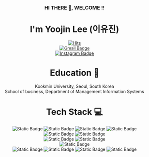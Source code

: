<div align="center">
  
### HI THERE 👋, WELCOME !!
<!--
**yoojin321/yoojin321** is a ✨ _special_ ✨ repository because its `README.md` (this file) appears on your GitHub profile.

Here are some ideas to get you started:

- 🔭 I’m currently working on ...
- 🌱 I’m currently learning ...
- 👯 I’m looking to collaborate on ...
- 🤔 I’m looking for help with ...
- 💬 Ask me about ...
- 📫 How to reach me: ...
- 😄 Pronouns: ...
- ⚡ Fun fact: ...
-->

# I'm Yoojin Lee (이유진)

[![Hits](https://hits.seeyoufarm.com/api/count/incr/badge.svg?url=https%3A%2F%2Fgithub.com%2Fyoojin321&count_bg=%236495ED&title_bg=%2387CEFA&icon=&icon_color=%23E7E7E7&title=hits&edge_flat=false)](https://hits.seeyoufarm.com)
<br>
[![Gmail Badge](https://img.shields.io/badge/Gmail-d14836?style=flat-square&logo=Gmail&logoColor=white&link=mailto:iamlyj03@kookmin.ac.kr)](mailto:iamlyj03@kookmin.ac.kr)
<br>
[![Instagram Badge](https://img.shields.io/badge/-Instagram-dd2a7b?style=flat-square&logo=instagram&logoColor=white&link=https://instagram.com/yy_oojin?igshid=OGQ5ZDc2ODk2ZA==)](https://instagram.com/yy_oojin?igshid=OGQ5ZDc2ODk2ZA==) 
<br>

# Education 🌱
Kookmin University, Seoul, South Korea
<br>School of business, Department of Management Information Systems<br>

# Tech Stack 💻
![Static Badge](https://img.shields.io/badge/Python-%233776AB) ![Static Badge](https://img.shields.io/badge/Pandas-%23150458) ![Static Badge](https://img.shields.io/badge/NumPy-%23013243) ![Static Badge](https://img.shields.io/badge/PyTorch-%23EE4C2C) ![Static Badge](https://img.shields.io/badge/Google%20Colab-%23F9AB00) ![Static Badge](https://img.shields.io/badge/Jupyter-%23F37626) <br>
![Static Badge](https://img.shields.io/badge/R-%23276DC3) ![Static Badge](https://img.shields.io/badge/Rstudio-%2375AADB) <br>
![Static Badge](https://img.shields.io/badge/Oracle-%23F80000) <br>
![Static Badge](https://img.shields.io/badge/Html-%233366CC) ![Static Badge](https://img.shields.io/badge/CSS-%231572B6) ![Static Badge](https://img.shields.io/badge/JavaScript-%23F7DF1E) ![Static Badge](https://img.shields.io/badge/Visual%20Studio%20Code-%23007ACC) <br>
</div>
